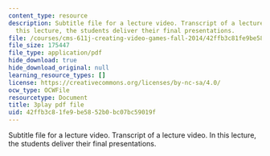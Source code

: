 ```yaml
---
content_type: resource
description: Subtitle file for a lecture video. Transcript of a lecture video. In
  this lecture, the students deliver their final presentations.
file: /courses/cms-611j-creating-video-games-fall-2014/42ffb3c81fe9be5852b0bc07bc59019f_sKolTx6sxUo.pdf
file_size: 175447
file_type: application/pdf
hide_download: true
hide_download_original: null
learning_resource_types: []
license: https://creativecommons.org/licenses/by-nc-sa/4.0/
ocw_type: OCWFile
resourcetype: Document
title: 3play pdf file
uid: 42ffb3c8-1fe9-be58-52b0-bc07bc59019f
---
```

Subtitle file for a lecture video. Transcript of a lecture video. In this lecture, the students deliver their final presentations.